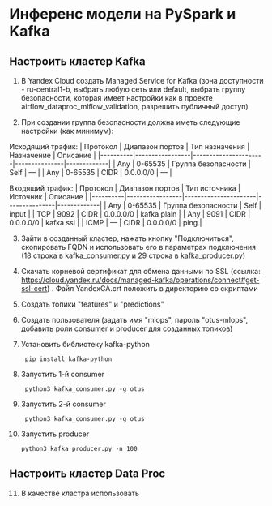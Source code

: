 # Инференс модели на PySpark и Kafka

## Настроить кластер Kafka

1) В Yandex Cloud создать Managed Service for Kafka (зона доступности - ru-central1-b, выбрать любую сеть или default, выбрать группу безопасности, которая имеет настройки как в проекте airflow_dataproc_mlflow_validation, разрешить публичный доступ)

2) При создании группа безопасности должна иметь следующие настройки (как минимум):

Исходящий трафик:
| Протокол | Диапазон портов | Тип назначения       | Назначение    | Описание    |
|----------|-----------------|----------------------|---------------|-------------|
| Any	   | 0-65535	     |	Группа безопасности |	Self	    |  —          |
| Any	   | 0-65535		 |	CIDR				|	0.0.0.0/0   |  —          |

Входящий трафик:
| Протокол | Диапазон портов |	Тип источника       | Источник      | Описание    |
|----------|-----------------|----------------------|---------------|-------------|
| Any	   | 0-65535		 |	Группа безопасности	|	Self	    | input       |
| TCP	   | 9092    		 |  CIDR				|	0.0.0.0/0   | kafka plain |
| Any	   | 9091			 |  CIDR				|	0.0.0.0/0   | kafka ssl   |
| ICMP	   | —				 |  CIDR				|	0.0.0.0/0   | ping        |

3) Зайти в созданный кластер, нажать кнопку "Подключиться", скопировать FQDN и использовать его в параметрах подключения (18 строка в kafka_consumer.py и 29 строка в kafka_producer.py)

4) Скачать корневой сертификат для обмена данными по SSL (ссылка: https://cloud.yandex.ru/docs/managed-kafka/operations/connect#get-ssl-cert) . Файл YandexCA.crt положить в директорию со скриптами

5) Создать топики "features" и "predictions"

6) Создать пользователя (задать имя "mlops", пароль "otus-mlops", добавить роли consumer и producer для созданных топиков)

7) Установить библиотеку kafka-python

		pip install kafka-python

8) Запустить 1-й consumer

		python3 kafka_consumer.py -g otus

9) Запустить 2-й consumer

		python3 kafka_consumer.py -g otus

10) Запустить producer

		python3 kafka_producer.py -n 100

## Настроить кластер Data Proc

11) В качестве кластра использовать 






